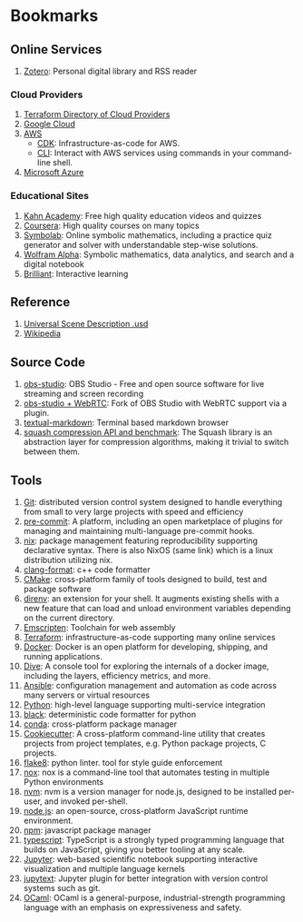 # Bookmarks

## Online Services

1. [Zotero](https://www.zotero.org/): Personal digital library and RSS reader


### Cloud Providers
1. [Terraform Directory of Cloud Providers](https://registry.terraform.io/browse/providers)
1. [Google Cloud](https://cloud.google.com/)
1. [AWS](https://aws.amazon.com/)
    - [CDK](https://aws.amazon.com/cdk/): Infrastructure-as-code for AWS.
    - [CLI](https://aws.amazon.com/cli/): Interact with AWS services using commands in your command-line shell.
1. [Microsoft Azure](https://azure.microsoft.com/)

### Educational Sites
1. [Kahn Academy](https://www.khanacademy.org/): Free high quality education videos and quizzes
1. [Coursera](https://www.coursera.org/): High quality courses on many topics
1. [Symbolab](https://www.symbolab.com/): Online symbolic mathematics, including a practice quiz generator and solver with understandable step-wise solutions.
1. [Wolfram Alpha](https://www.wolframalpha.com/): Symbolic mathematics, data analytics, and search and a digital notebook
1. [Brilliant](https://brilliant.org/): Interactive learning

## Reference
1. [Universal Scene Description .usd](https://remedy-entertainment.github.io/USDBook/index.html)
1. [Wikipedia](https://www.wikipedia.org)

## Source Code
1. [obs-studio](https://github.com/obsproject/obs-studio): OBS Studio - Free and open source software for live streaming and screen recording
1. [obs-studio + WebRTC](https://github.com/CoSMoSoftware/OBS-studio-webrtc): Fork of OBS Studio with WebRTC support via a plugin.
1. [textual-markdown](https://github.com/willmcgugan/textual-markdown): Terminal based markdown browser
1. [squash compression API and benchmark](https://quixdb.github.io/squash-benchmark/): The Squash library is an abstraction layer for compression algorithms, making it trivial to switch between them.

## Tools

1. [Git](https://git-scm.com/): distributed version control system designed to handle everything from small to very large projects with speed and efficiency
1. [pre-commit](https://pre-commit.com/): A platform, including an open marketplace of plugins for managing and maintaining multi-language pre-commit hooks.
1. [nix](https://nixos.org/): package management featuring reproducibility supporting declarative syntax. There is also NixOS (same link) which is a linux distribution utilizing nix.
1. [clang-format](https://clang.llvm.org/docs/ClangFormat.html): c++ code formatter
1. [CMake](https://cmake.org/): cross-platform family of tools designed to build, test and package software
1. [direnv](https://direnv.net/): an extension for your shell. It augments existing shells with a new feature that can load and unload environment variables depending on the current directory.
1. [Emscripten](https://emscripten.org/): Toolchain for web assembly
1. [Terraform](https://www.terraform.io/): infrastructure-as-code supporting many online services
1. [Docker](https://www.docker.com/): Docker is an open platform for developing, shipping, and running applications.
1. [Dive](https://github.com/wagoodman/dive): A console tool for exploring the internals of a docker image, including the layers, efficiency metrics, and more.
1. [Ansible](https://www.ansible.com/): configuration management and automation as code across many servers or virtual resources
1. [Python](https://www.python.org/): high-level language supporting multi-service integration
1. [black](https://github.com/psf/black): deterministic code formatter for python
1. [conda](https://docs.conda.io/projects/conda/en/latest/): cross-platform package manager
1. [Cookiecutter](https://github.com/cookiecutter/cookiecutter): A cross-platform command-line utility that creates projects from project templates, e.g. Python package projects, C projects.
1. [flake8](https://flake8.pycqa.org/): python linter. tool for style guide enforcement
1. [nox](https://nox.thea.codes/): nox is a command-line tool that automates testing in multiple Python environments
1. [nvm](https://github.com/nvm-sh/nvm): nvm is a version manager for node.js, designed to be installed per-user, and invoked per-shell.
1. [node.js](https://nodejs.org/): an open-source, cross-platform JavaScript runtime environment.
1. [npm](https://www.npmjs.com): javascript package manager
1. [typescript](https://www.typescriptlang.org): TypeScript is a strongly typed programming language that builds on JavaScript, giving you better tooling at any scale.
1. [Jupyter](https://jupyter.org/): web-based scientific notebook supporting interactive visualization and multiple language kernels
1. [jupytext](https://github.com/mwouts/jupytext): Jupyter plugin for better integration with version control systems such as git.
1. [OCaml](https://ocaml.org): OCaml is a general-purpose, industrial-strength programming language with an emphasis on expressiveness and safety.
